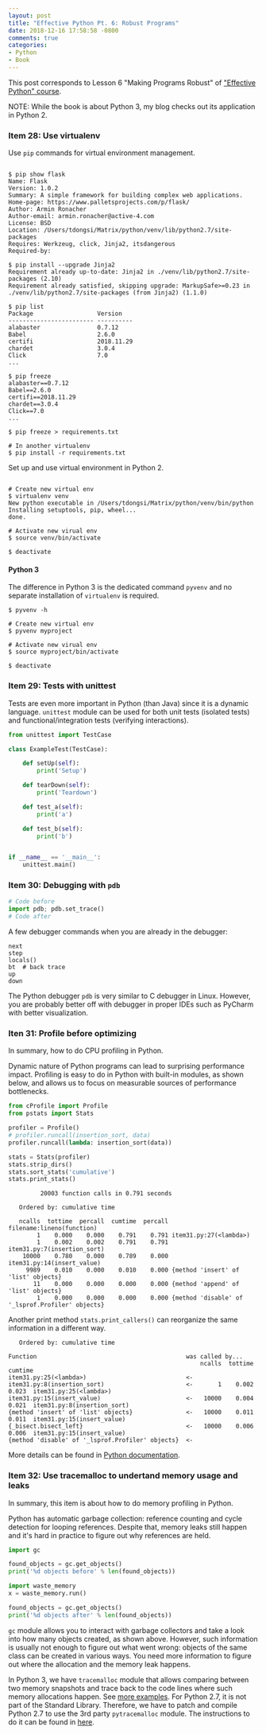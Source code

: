 ```yaml
---
layout: post
title: "Effective Python Pt. 6: Robust Programs"
date: 2018-12-16 17:58:58 -0800
comments: true
categories: 
- Python
- Book
---
```


This post corresponds to Lesson 6 "Making Programs Robust" of ["Effective Python" course](https://www.safaribooksonline.com/videos/effective-python/9780134175249).

NOTE: While the book is about Python 3, my blog checks out its application in Python 2. 

<!--more-->

### Item 28: Use virtualenv

Use `pip` commands for virtual environment management.

``` plain

$ pip show flask
Name: Flask
Version: 1.0.2
Summary: A simple framework for building complex web applications.
Home-page: https://www.palletsprojects.com/p/flask/
Author: Armin Ronacher
Author-email: armin.ronacher@active-4.com
License: BSD
Location: /Users/tdongsi/Matrix/python/venv/lib/python2.7/site-packages
Requires: Werkzeug, click, Jinja2, itsdangerous
Required-by:

$ pip install --upgrade Jinja2
Requirement already up-to-date: Jinja2 in ./venv/lib/python2.7/site-packages (2.10)
Requirement already satisfied, skipping upgrade: MarkupSafe>=0.23 in ./venv/lib/python2.7/site-packages (from Jinja2) (1.1.0)

$ pip list
Package                  Version
------------------------ ----------
alabaster                0.7.12
Babel                    2.6.0
certifi                  2018.11.29
chardet                  3.0.4
Click                    7.0
...

$ pip freeze
alabaster==0.7.12
Babel==2.6.0
certifi==2018.11.29
chardet==3.0.4
Click==7.0
...

$ pip freeze > requirements.txt

# In another virtualenv
$ pip install -r requirements.txt
```

Set up and use virtual environment in Python 2.

``` plain

# Create new virtual env
$ virtualenv venv
New python executable in /Users/tdongsi/Matrix/python/venv/bin/python
Installing setuptools, pip, wheel...
done.

# Activate new virual env
$ source venv/bin/activate

$ deactivate
```

#### Python 3

The difference in Python 3 is the dedicated command `pyvenv` and no separate installation of `virtualenv` is required.

``` plain virtualenv in Python 3
$ pyvenv -h

# Create new virtual env
$ pyvenv myproject

# Activate new virual env
$ source myproject/bin/activate

$ deactivate
```

### Item 29: Tests with unittest

Tests are even more important in Python (than Java) since it is a dynamic language.
`unittest` module can be used for both unit tests (isolated tests) and functional/integration tests (verifying interactions).

``` python unittest examples
from unittest import TestCase

class ExampleTest(TestCase):

    def setUp(self):
        print('Setup')

    def tearDown(self):
        print('Teardown')

    def test_a(self):
        print('a')

    def test_b(self):
        print('b')


if __name__ == '__main__':
    unittest.main()
```

### Item 30: Debugging with `pdb`

``` python Use debugger
# Code before
import pdb; pdb.set_trace()
# Code after
```

A few debugger commands when you are already in the debugger:

``` plain
next
step
locals()
bt  # back trace
up
down
```

The Python debugger `pdb` is very similar to C debugger in Linux.
However, you are probably better off with debugger in proper IDEs such as PyCharm with better visualization.

### Iten 31: Profile before optimizing

In summary, how to do CPU profiling in Python.

Dynamic nature of Python programs can lead to surprising performance impact.
Profiling is easy to do in Python with built-in modules, as shown below, and allows us to focus on measurable sources of performance bottlenecks.

``` python Profiling in Python
from cProfile import Profile
from pstats import Stats

profiler = Profile()
# profiler.runcall(insertion_sort, data)
profiler.runcall(lambda: insertion_sort(data))

stats = Stats(profiler)
stats.strip_dirs()
stats.sort_stats('cumulative')
stats.print_stats()
```

``` plain Profiler output
         20003 function calls in 0.791 seconds

   Ordered by: cumulative time

   ncalls  tottime  percall  cumtime  percall filename:lineno(function)
        1    0.000    0.000    0.791    0.791 item31.py:27(<lambda>)
        1    0.002    0.002    0.791    0.791 item31.py:7(insertion_sort)
    10000    0.780    0.000    0.789    0.000 item31.py:14(insert_value)
     9989    0.010    0.000    0.010    0.000 {method 'insert' of 'list' objects}
       11    0.000    0.000    0.000    0.000 {method 'append' of 'list' objects}
        1    0.000    0.000    0.000    0.000 {method 'disable' of '_lsprof.Profiler' objects}
```

Another print method `stats.print_callers()` can reorganize the same information in a different way.

``` plain
   Ordered by: cumulative time

Function                                          was called by...
                                                      ncalls  tottime  cumtime
item31.py:25(<lambda>)                            <-
item31.py:8(insertion_sort)                       <-       1    0.002    0.023  item31.py:25(<lambda>)
item31.py:15(insert_value)                        <-   10000    0.004    0.021  item31.py:8(insertion_sort)
{method 'insert' of 'list' objects}               <-   10000    0.011    0.011  item31.py:15(insert_value)
{_bisect.bisect_left}                             <-   10000    0.006    0.006  item31.py:15(insert_value)
{method 'disable' of '_lsprof.Profiler' objects}  <-
```

More details can be found in [Python documentation](https://docs.python.org/2/library/profile.html).

### Item 32: Use tracemalloc to undertand memory usage and leaks

In summary, this item is about how to do memory profiling in Python.

Python has automatic garbage collection: reference counting and cycle detection for looping references.
Despite that, memory leaks still happen and it's hard in practice to figure out why references are held.

``` python gc module
import gc

found_objects = gc.get_objects()
print('%d objects before' % len(found_objects))

import waste_memory
x = waste_memory.run()

found_objects = gc.get_objects()
print('%d objects after' % len(found_objects))
```

`gc` module allows you to interact with garbage collectors and take a look into how many objects created, as shown above.
However, such information is usually not enough to figure out what went wrong: objects of the same class can be created in various ways.
You need more information to figure out where the allocation and the memory leak happens.

In Python 3, we have `tracemalloc` module that allows comparing between two memory snapshots and trace back to the code lines where such memory allocations happen. 
See [more examples](https://pytracemalloc.readthedocs.io/examples.html).
For Python 2.7, it is not part of the Standard Library.
Therefore, we have to patch and compile Python 2.7 to use the 3rd party `pytracemalloc` module.
The instructions to do it can be found in [here](http://carsonip.me/posts/debugging-memory-usage-python-tracemalloc/).
